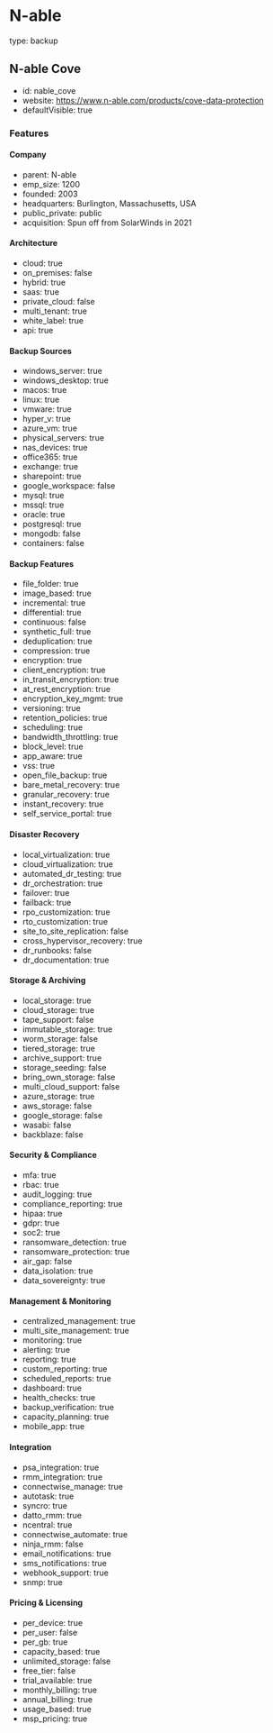 # N-able
type: backup

## N-able Cove
- id: nable_cove
- website: https://www.n-able.com/products/cove-data-protection
- defaultVisible: true

### Features
#### Company
- parent: N-able
- emp_size: 1200
- founded: 2003
- headquarters: Burlington, Massachusetts, USA
- public_private: public
- acquisition: Spun off from SolarWinds in 2021

#### Architecture
- cloud: true
- on_premises: false
- hybrid: true
- saas: true
- private_cloud: false
- multi_tenant: true
- white_label: true
- api: true

#### Backup Sources
- windows_server: true
- windows_desktop: true
- macos: true
- linux: true
- vmware: true
- hyper_v: true
- azure_vm: true
- physical_servers: true
- nas_devices: true
- office365: true
- exchange: true
- sharepoint: true
- google_workspace: false
- mysql: true
- mssql: true
- oracle: true
- postgresql: true
- mongodb: false
- containers: false

#### Backup Features
- file_folder: true
- image_based: true
- incremental: true
- differential: true
- continuous: false
- synthetic_full: true
- deduplication: true
- compression: true
- encryption: true
- client_encryption: true
- in_transit_encryption: true
- at_rest_encryption: true
- encryption_key_mgmt: true
- versioning: true
- retention_policies: true
- scheduling: true
- bandwidth_throttling: true
- block_level: true
- app_aware: true
- vss: true
- open_file_backup: true
- bare_metal_recovery: true
- granular_recovery: true
- instant_recovery: true
- self_service_portal: true

#### Disaster Recovery
- local_virtualization: true
- cloud_virtualization: true
- automated_dr_testing: true
- dr_orchestration: true
- failover: true
- failback: true
- rpo_customization: true
- rto_customization: true
- site_to_site_replication: false
- cross_hypervisor_recovery: true
- dr_runbooks: false
- dr_documentation: true

#### Storage & Archiving
- local_storage: true
- cloud_storage: true
- tape_support: false
- immutable_storage: true
- worm_storage: false
- tiered_storage: true
- archive_support: true
- storage_seeding: false
- bring_own_storage: false
- multi_cloud_support: false
- azure_storage: true
- aws_storage: false
- google_storage: false
- wasabi: false
- backblaze: false

#### Security & Compliance
- mfa: true
- rbac: true
- audit_logging: true
- compliance_reporting: true
- hipaa: true
- gdpr: true
- soc2: true
- ransomware_detection: true
- ransomware_protection: true
- air_gap: false
- data_isolation: true
- data_sovereignty: true

#### Management & Monitoring
- centralized_management: true
- multi_site_management: true
- monitoring: true
- alerting: true
- reporting: true
- custom_reporting: true
- scheduled_reports: true
- dashboard: true
- health_checks: true
- backup_verification: true
- capacity_planning: true
- mobile_app: true

#### Integration
- psa_integration: true
- rmm_integration: true
- connectwise_manage: true
- autotask: true
- syncro: true
- datto_rmm: true
- ncentral: true
- connectwise_automate: true
- ninja_rmm: false
- email_notifications: true
- sms_notifications: true
- webhook_support: true
- snmp: true

#### Pricing & Licensing
- per_device: true
- per_user: false
- per_gb: true
- capacity_based: true
- unlimited_storage: false
- free_tier: false
- trial_available: true
- monthly_billing: true
- annual_billing: true
- usage_based: true
- msp_pricing: true 